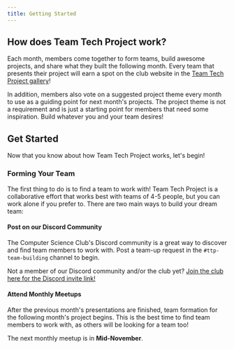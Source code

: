 ```yaml
---
title: Getting Started
---
```


## How does Team Tech Project work?

Each month, members come together to form teams, build awesome projects, and share what they built the following month. Every team that presents their project will earn a spot on the club website in the [Team Tech Project gallery](/gallery)!

In addition, members also vote on a suggested project theme every month to use as a guiding point for next month's projects. The project theme is not a requirement and is just a starting point for members that need some inspiration. Build whatever you and your team desires!

## Get Started

Now that you know about how Team Tech Project works, let's begin!

### Forming Your Team

The first thing to do is to find a team to work with! Team Tech Project is a collaborative effort that works best with teams of 4-5 people, but you can work alone if you prefer to. There are two main ways to build your dream team:

#### Post on our Discord Community

The Computer Science Club's Discord community is a great way to discover and find team members to work with. Post a team-up request in the `#ttp-team-building` channel to begin.

Not a member of our Discord community and/or the club yet? [Join the club here for the Discord invite link!](https://bccompsci.club/join)

#### Attend Monthly Meetups

After the previous month's presentations are finished, team formation for the following month's project begins. This is the best time to find team members to work with, as others will be looking for a team too!

The next monthly meetup is in **Mid-November**.
